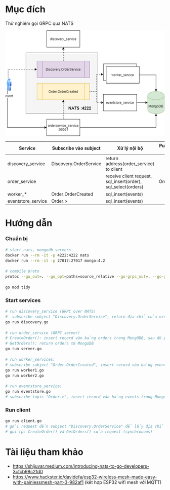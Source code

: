 # Mục đích
Thử nghiệm gọi GRPC qua NATS

![](figure-1.png)

| Service | Subscribe vào subject | Xử lý nội bộ | Push message đến subject |
| - | - | - | - |
| discovery_service | Discovery.OrderService | return address(order_service) to client | |
| order_service | | receive client request, sql_insert(order), sql_select(orders) | Order.OrderCreated |
| worker_* | Order.OrderCreated | sql_insert(events) | |
| eventstore_service | Order.> | sql_insert(events) | |

# Hướng dẫn
### Chuẩn bị
```bash
# start nats, mongodb servers
docker run --rm -it -p 4222:4222 nats
docker run --rm -it -p 27017:27017 mongo:4.2

# compile proto
protoc --go_out=. --go_opt=paths=source_relative --go-grpc_out=. --go-grpc_opt=paths=source_relative order/order.proto

go mod tidy

```

### Start services
```bash
# run discovery_service (GRPC over NATS)
#  subscribe subject "Discovery.OrderService", return địa chỉ của order_service
go run discovery.go

# run order_service (GRPC server)
# CreateOrder(): insert record vào bảng orders trong MongODB, sau đó push message đến subject "Order.OrderCreated"
# GetOrders(): return orders từ MongoDB
go run server.go

# run worker_services:
# subscribe subject "Order.OrderCreated", insert record vào bảng events trong MongoDB
go run worker1.go
go run worker2.go

# run eventstore_service:
go run eventstore.go
# subscribe topic "Order.>", insert record vào bảng events trong MongoDB
```

### Run client
```bash
go run client.go
# gởi request đến subject "Discovery.OrderService" để lấy địa chỉ của order_service (asynchronous)
# gọi rpc CreateOrder() và GetOrders() của request (synchronous)
```

# Tài liệu tham khảo
- https://shijuvar.medium.com/introducing-nats-to-go-developers-3cfcb98c21d0
- https://www.hackster.io/davidefa/esp32-wireless-mesh-made-easy-with-painlessmesh-part-3-982af1 (kết hợp ESP32 wifi mesh với MQTT)